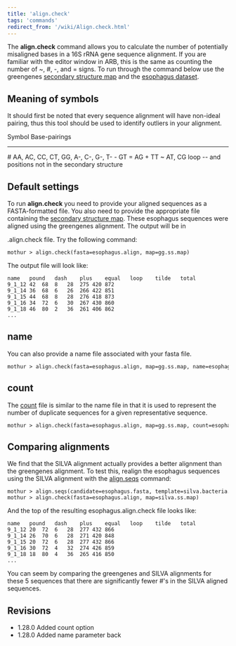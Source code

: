 ```yaml
---
title: 'align.check'
tags: 'commands'
redirect_from: '/wiki/Align.check.html'
---
```

The **align.check** command allows you to calculate the number of
potentially misaligned bases in a 16S rRNA gene sequence alignment. If
you are familiar with the editor window in ARB, this is the same as
counting the number of \~, \#, -, and = signs. To run through the
command below use the greengenes [secondary structure
map](secondary_structure_map) and the [ esophagus
dataset](https://mothur.s3.us-east-2.amazonaws.com/wiki/esophagus.zip).

## Meaning of symbols

It should first be noted that every sequence alignment will have
non-ideal pairing, thus this tool should be used to identify outliers in
your alignment.

  Symbol   Base-pairings
  -------- --------------------------------------------------
  \#       AA, AC, CC, CT, GG, A-, C-, G-, T-
  \-       GT
  =        AG
  \+       TT
  \~       AT, CG
  loop     \-- and positions not in the secondary structure

## Default settings

To run **align.check** you need to provide your aligned sequences as a
FASTA-formatted file. You also need to provide the appropriate file
containing the [secondary structure
map](secondary_structure_map). These esophagus sequences were
aligned using the greengenes alignment. The output will be in

\.align.check file. Try the following command:

    mothur > align.check(fasta=esophagus.align, map=gg.ss.map)

The output file will look like:

    name   pound   dash    plus    equal   loop    tilde   total
    9_1_12 42  68  8   28  275 420 872
    9_1_14 36  68  6   26  266 422 851
    9_1_15 44  68  8   28  276 418 873
    9_1_16 34  72  6   30  267 430 860
    9_1_18 46  80  2   36  261 406 862
    ...

## name

You can also provide a name file associated with your fasta file.

    mothur > align.check(fasta=esophagus.align, map=gg.ss.map, name=esophagus.names)

## count

The [ count](Count_File) file is similar to the name file in
that it is used to represent the number of duplicate sequences for a
given representative sequence.

    mothur > align.check(fasta=esophagus.align, map=gg.ss.map, count=esophagus.count_table)

## Comparing alignments

We find that the SILVA alignment actually provides a better alignment
than the greengenes alignment. To test this, realign the esophagus
sequences using the SILVA alignment with the
[align.seqs](align.seqs) command:

    mothur > align.seqs(candidate=esophagus.fasta, template=silva.bacteria.fasta)
    mothur > align.check(fasta=esophagus.align, map=silva.ss.map)

And the top of the resulting esophagus.align.check file looks like:

    name   pound   dash    plus    equal   loop    tilde   total
    9_1_12 20  72  6   28  277 432 866
    9_1_14 26  70  6   28  271 420 848
    9_1_15 20  72  6   28  277 432 866
    9_1_16 30  72  4   32  274 426 859
    9_1_18 18  80  4   36  265 416 850
    ...

You can seem by comparing the greengenes and SILVA alignments for these
5 sequences that there are significantly fewer \#'s in the SILVA
aligned sequences.

## Revisions

-   1.28.0 Added count option
-   1.28.0 Added name parameter back


